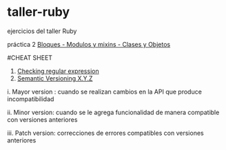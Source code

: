 taller-ruby
===========

ejercicios del taller Ruby

práctica 2 
[Bloques - Modulos  y mixins - Clases y Objetos](https://github.com/fernandolopez/capacitacion-ruby-ttps/blob/master/actividades/practicas/practica-02.md)


#CHEAT SHEET

1. [Checking regular expression](http://rubular.com/)
2. [Semantic Versioning X.Y.Z](http://semver.org/)

  i.  Mayor version : cuando se realizan cambios en la API que produce incompatibilidad
  
  ii. Minor version: cuando se le agrega funcionalidad de manera compatible con versiones anteriores
  
  iii. Patch version: correcciones de errores compatibles con versiones anteriores

